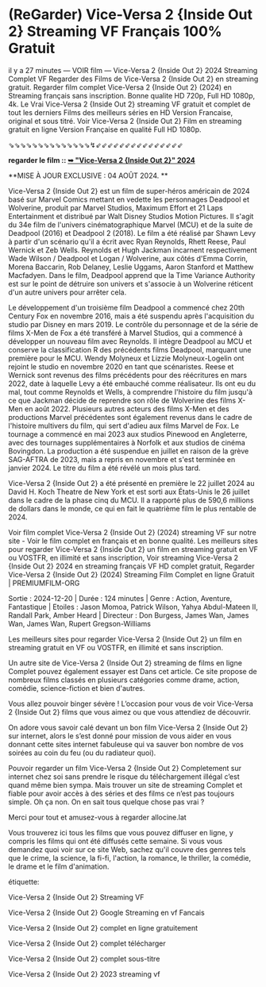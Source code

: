 # (ReGarder) Vice-Versa 2 {Inside Out 2} Streaming VF Français 100% Gratuit

il y a 27 minutes — VOIR film — Vice-Versa 2 {Inside Out 2} 2024 Streaming Complet VF Regarder des Films de Vice-Versa 2 {Inside Out 2} en streaming gratuit. Regarder film complet Vice-Versa 2 {Inside Out 2} (2024) en Streaming français sans inscription. Bonne qualite HD 720p, Full HD 1080p, 4k. Le Vrai Vice-Versa 2 {Inside Out 2} streaming VF gratuit et complet de tout les derniers Films des meilleurs séries en HD Version Francaise, original et sous titré. Voir Vice-Versa 2 {Inside Out 2} Film en streaming gratuit en ligne Version Française en qualité Full HD 1080p.

⇘⇘⇘⇘⇘⇘⇘⇘⇘⇘⇘⇘⇘⇘↯⇙⇙⇙⇙⇙⇙⇙⇙⇙⇙⇙⇙⇙⇙⇙

**regarder le film :: [➥ "Vice-Versa 2 {Inside Out 2}" 2024](https://is.gd/fso1qu)**


**MISE À JOUR EXCLUSIVE : 04 AOÛT 2024. **

Vice-Versa 2 {Inside Out 2} est un film de super-héros américain de 2024 basé sur Marvel Comics mettant en vedette les personnages Deadpool et Wolverine, produit par Marvel Studios, Maximum Effort et 21 Laps Entertainment et distribué par Walt Disney Studios Motion Pictures. Il s'agit du 34e film de l'univers cinématographique Marvel (MCU) et de la suite de Deadpool (2016) et Deadpool 2 (2018). Le film a été réalisé par Shawn Levy à partir d'un scénario qu'il a écrit avec Ryan Reynolds, Rhett Reese, Paul Wernick et Zeb Wells. Reynolds et Hugh Jackman incarnent respectivement Wade Wilson / Deadpool et Logan / Wolverine, aux côtés d'Emma Corrin, Morena Baccarin, Rob Delaney, Leslie Uggams, Aaron Stanford et Matthew Macfadyen. Dans le film, Deadpool apprend que la Time Variance Authority est sur le point de détruire son univers et s'associe à un Wolverine réticent d'un autre univers pour arrêter cela.

Le développement d'un troisième film Deadpool a commencé chez 20th Century Fox en novembre 2016, mais a été suspendu après l'acquisition du studio par Disney en mars 2019. Le contrôle du personnage et de la série de films X-Men de Fox a été transféré à Marvel Studios, qui a commencé à développer un nouveau film avec Reynolds. Il intègre Deadpool au MCU et conserve la classification R des précédents films Deadpool, marquant une première pour le MCU. Wendy Molyneux et Lizzie Molyneux-Logelin ont rejoint le studio en novembre 2020 en tant que scénaristes. Reese et Wernick sont revenus des films précédents pour des réécritures en mars 2022, date à laquelle Levy a été embauché comme réalisateur. Ils ont eu du mal, tout comme Reynolds et Wells, à comprendre l'histoire du film jusqu'à ce que Jackman décide de reprendre son rôle de Wolverine des films X-Men en août 2022. Plusieurs autres acteurs des films X-Men et des productions Marvel précédentes sont également revenus dans le cadre de l'histoire multivers du film, qui sert d'adieu aux films Marvel de Fox. Le tournage a commencé en mai 2023 aux studios Pinewood en Angleterre, avec des tournages supplémentaires à Norfolk et aux studios de cinéma Bovingdon. La production a été suspendue en juillet en raison de la grève SAG-AFTRA de 2023, mais a repris en novembre et s'est terminée en janvier 2024. Le titre du film a été révélé un mois plus tard.

Vice-Versa 2 {Inside Out 2} a été présenté en première le 22 juillet 2024 au David H. Koch Theatre de New York et est sorti aux États-Unis le 26 juillet dans le cadre de la phase cinq du MCU. Il a rapporté plus de 590,6 millions de dollars dans le monde, ce qui en fait le quatrième film le plus rentable de 2024.

Voir film complet Vice-Versa 2 {Inside Out 2} (2024) streaming VF sur notre site - Voir le film complet en français et en bonne qualité. Les meilleurs sites pour regarder Vice-Versa 2 {Inside Out 2} un film en streaming gratuit en VF ou VOSTFR, en illimité et sans inscription, Voir streaming Vice-Versa 2 {Inside Out 2} 2024 en streaming français VF HD complet gratuit, Regarder Vice-Versa 2 {Inside Out 2} (2024) Streaming Film Complet en ligne Gratuit | PREMIUMFILM-ORG

Sortie : 2024-12-20 | Durée : 124 minutes | Genre : Action, Aventure, Fantastique | Etoiles : Jason Momoa, Patrick Wilson, Yahya Abdul-Mateen II, Randall Park, Amber Heard | Directeur : Don Burgess, James Wan, James Wan, James Wan, Rupert Gregson-Williams

Les meilleurs sites pour regarder Vice-Versa 2 {Inside Out 2} un film en streaming gratuit en VF ou VOSTFR, en illimité et sans inscription.

Un autre site de Vice-Versa 2 {Inside Out 2} streaming de films en ligne Complet pouvez également essayer est Dans cet article. Ce site propose de nombreux films classés en plusieurs catégories comme drame, action, comédie, science-fiction et bien d'autres.

Vous allez pouvoir binger sévère ! L’occasion pour vous de voir Vice-Versa 2 {Inside Out 2} films que vous aimez ou que vous attendiez de découvrir.

On adore vous savoir calé devant un bon film Vice-Versa 2 {Inside Out 2} sur internet, alors le s’est donné pour mission de vous aider en vous donnant cette sites internet fabuleuse qui va sauver bon nombre de vos soirées au coin du feu (ou du radiateur quoi).

Pouvoir regarder un film Vice-Versa 2 {Inside Out 2} Completement sur internet chez soi sans prendre le risque du téléchargement illégal c’est quand même bien sympa. Mais trouver un site de streaming Complet et fiable pour avoir accès à des séries et des films ce n’est pas toujours simple. Oh ça non. On en sait tous quelque chose pas vrai ?

Merci pour tout et amusez-vous à regarder allocine.lat

Vous trouverez ici tous les films que vous pouvez diffuser en ligne, y compris les films qui ont été diffusés cette semaine. Si vous vous demandez quoi voir sur ce site Web, sachez qu'il couvre des genres tels que le crime, la science, la fi-fi, l'action, la romance, le thriller, la comédie, le drame et le film d'animation.

étiquette:

Vice-Versa 2 {Inside Out 2} Streaming VF

Vice-Versa 2 {Inside Out 2} Google Streaming en vf Fancais

Vice-Versa 2 {Inside Out 2} complet en ligne gratuitement

Vice-Versa 2 {Inside Out 2} complet télécharger

Vice-Versa 2 {Inside Out 2} complet sous-titre

Vice-Versa 2 {Inside Out 2} 2023 streaming vf
